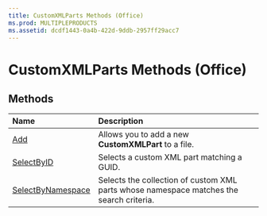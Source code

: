 ```yaml
---
title: CustomXMLParts Methods (Office)
ms.prod: MULTIPLEPRODUCTS
ms.assetid: dcdf1443-0a4b-422d-9ddb-2957ff29acc7
---
```



# CustomXMLParts Methods (Office)

## Methods



|**Name**|**Description**|
|:-----|:-----|
|[Add](customxmlparts-add-method-office.md)|Allows you to add a new  **CustomXMLPart** to a file.|
|[SelectByID](customxmlparts-selectbyid-method-office.md)|Selects a custom XML part matching a GUID. |
|[SelectByNamespace](customxmlparts-selectbynamespace-method-office.md)|Selects the collection of custom XML parts whose namespace matches the search criteria. |


